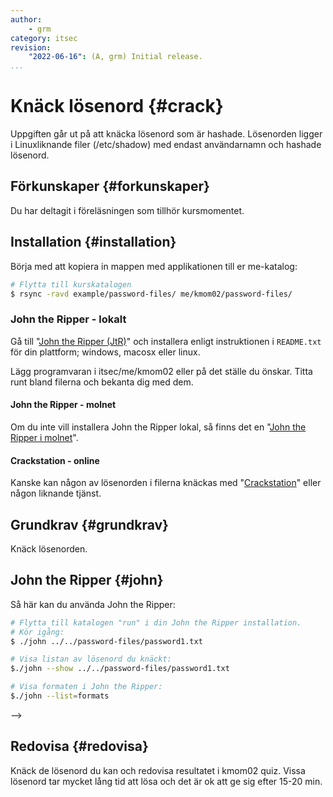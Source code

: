 ```yaml
---
author:
    - grm
category: itsec
revision:
    "2022-06-16": (A, grm) Initial release.
...
```


Knäck lösenord {#crack}
==================================

Uppgiften går ut på att knäcka lösenord som är hashade. Lösenorden ligger i Linuxliknande filer (/etc/shadow) med endast användarnamn och hashade lösenord.

<!--more-->

Förkunskaper {#forkunskaper}
-----------------------------

Du har deltagit i föreläsningen som tillhör kursmomentet.

Installation {#installation}
-----------------------------

Börja med att kopiera in mappen med applikationen till er me-katalog:

```bash
# Flytta till kurskatalogen
$ rsync -ravd example/password-files/ me/kmom02/password-files/
```

### John the Ripper - lokalt

Gå till "[John the Ripper (JtR)](https://download.openwall.net/pub/projects/john/contrib/)" och installera enligt instruktionen i `README.txt` för din plattform; windows, macosx eller linux.

Lägg programvaran i itsec/me/kmom02 eller på det ställe du önskar. Titta runt bland filerna och bekanta dig med dem.


#### John the Ripper - molnet

Om du inte vill installera John the Ripper lokal, så finns det en "[John the Ripper i molnet](https://www.openwall.com/john/cloud/)".

#### Crackstation - online

Kanske kan någon av lösenorden i filerna knäckas med "[Crackstation](https://crackstation.net/)" eller någon liknande tjänst.

Grundkrav {#grundkrav}
-----------------------------

Knäck lösenorden.


John the Ripper {#john}
-----------------------------

Så här kan du använda John the Ripper:

```bash
# Flytta till katalogen "run" i din John the Ripper installation.
# Kör igång:
$ ./john ../../password-files/password1.txt

# Visa listan av lösenord du knäckt:
$./john --show ../../password-files/password1.txt

# Visa formaten i John the Ripper:
$./john --list=formats
```


-->

Redovisa {#redovisa}
-----------------------

Knäck de lösenord du kan och redovisa resultatet i kmom02 quiz. Vissa lösenord tar
mycket lång tid att lösa och det är ok att ge sig efter 15-20 min.
